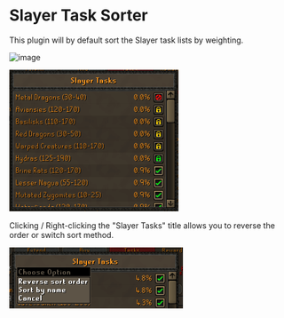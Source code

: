 # Slayer Task Sorter
This plugin will by default sort the Slayer task lists by weighting.

<img width="305" height="256" alt="image" src="https://github.com/user-attachments/assets/a7327bba-453f-4d68-ba3c-2ebf760820b7" />


![grouped-by-status.png](grouped-by-status.png)

Clicking / Right-clicking the "Slayer Tasks" title allows you to reverse the order or switch sort method.

![right-click.png](right-click.png)
